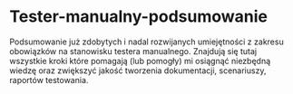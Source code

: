 # Tester-manualny-podsumowanie
Podsumowanie już zdobytych i nadal rozwijanych umiejętności z zakresu obowiązków na stanowisku testera manualnego. Znajdują się tutaj wszystkie kroki które pomagają (lub pomogły) mi osiągnąć niezbędną wiedzę oraz zwiększyć jakość tworzenia dokumentacji, scenariuszy, raportów testowania.
